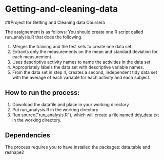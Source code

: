 # Getting-and-cleaning-data
##Project for Getting and Cleaning data Coursera

The assignement is as follows:
You should create one R script called run_analysis.R that does the following. 
1. Merges the training and the test sets to create one data set.
2. Extracts only the measurements on the mean and standard deviation for each measurement. 
3. Uses descriptive activity names to name the activities in the data set
4. Appropriately labels the data set with descriptive variable names. 
5. From the data set in step 4, creates a second, independent tidy data set with the average of each variable for each activity and each subject.

## How to run the process:
1. Download the datafile and place in your working directory
2. Put run_analysis.R in the working directory
3. Run source("run_analysis.R"), which will create a file named tidy_data.txt in the working directory.


## Dependencies
The process requires you to have installed the packages: data.table and reshape2
